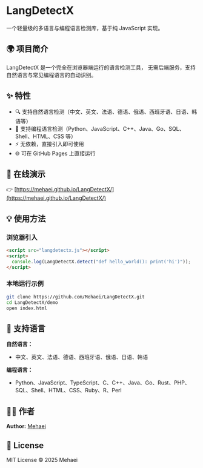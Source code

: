 # LangDetectX

一个轻量级的多语言与编程语言检测库，基于纯 JavaScript 实现。

## 🌍 项目简介
LangDetectX 是一个完全在浏览器端运行的语言检测工具，
无需后端服务，支持自然语言与常见编程语言的自动识别。

## ✨ 特性
- 🔍 支持自然语言检测（中文、英文、法语、德语、俄语、西班牙语、日语、韩语等）
- 🧠 支持编程语言检测（Python、JavaScript、C++、Java、Go、SQL、Shell、HTML、CSS 等）
- ⚡ 无依赖，直接引入即可使用
- 🌐 可在 GitHub Pages 上直接运行

## 🚀 在线演示
👉 [https://mehaei.github.io/LangDetectX/](https://mehaei.github.io/LangDetectX/)

## 💡 使用方法
### 浏览器引入
```html
<script src="langdetectx.js"></script>
<script>
  console.log(LangDetectX.detect("def hello_world(): print('hi')"));
</script>
```

### 本地运行示例
```bash
git clone https://github.com/Mehaei/LangDetectX.git
cd LangDetectX/demo
open index.html
```

## 🧩 支持语言
**自然语言：**
- 中文、英文、法语、德语、西班牙语、俄语、日语、韩语

**编程语言：**
- Python、JavaScript、TypeScript、C、C++、Java、Go、Rust、PHP、SQL、Shell、HTML、CSS、Ruby、R、Perl

## 🧑‍💻 作者
**Author:** [Mehaei](https://github.com/Mehaei)

## 📄 License
MIT License © 2025 Mehaei

